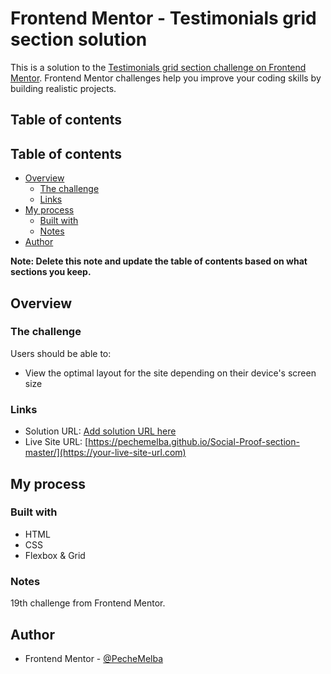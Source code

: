 # Frontend Mentor - Testimonials grid section solution

This is a solution to the [Testimonials grid section challenge on Frontend Mentor](https://www.frontendmentor.io/challenges/testimonials-grid-section-Nnw6J7Un7). Frontend Mentor challenges help you improve your coding skills by building realistic projects. 

## Table of contents

## Table of contents

- [Overview](#overview)
  - [The challenge](#the-challenge)
  - [Links](#links)
- [My process](#my-process)
  - [Built with](#built-with)
  - [Notes](#Notes)
- [Author](#author)

**Note: Delete this note and update the table of contents based on what sections you keep.**

## Overview

### The challenge

Users should be able to:

- View the optimal layout for the site depending on their device's screen size

### Links

- Solution URL: [Add solution URL here](https://your-solution-url.com)
- Live Site URL: [https://pechemelba.github.io/Social-Proof-section-master/](https://your-live-site-url.com)

## My process

### Built with

- HTML
- CSS
- Flexbox & Grid

### Notes

19th challenge from Frontend Mentor.

## Author

- Frontend Mentor - [@PecheMelba](https://www.frontendmentor.io/profile/PecheMelba)